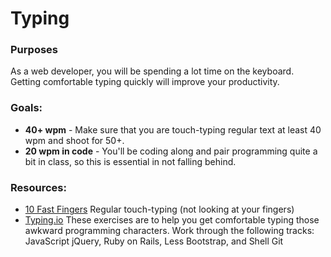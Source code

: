 # Typing

### Purposes

As a web developer, you will be spending a lot time on the keyboard. Getting comfortable typing quickly will improve your productivity.

### Goals:

- **40+ wpm** - Make sure that you are touch-typing regular text at least 40 wpm and shoot for 50+.
- **20 wpm in code** - You'll be coding along and pair programming quite a bit in class, so this is essential in not falling behind.

### Resources:

- [10 Fast Fingers](http://10fastfingers.com/typing-test/english) Regular touch-typing (not looking at your fingers)
- [Typing.io](http://typing.io/lessons) These exercises are to help you get comfortable typing those awkward programming characters.  Work through the following tracks: JavaScript jQuery, Ruby on Rails, Less Bootstrap, and Shell Git

